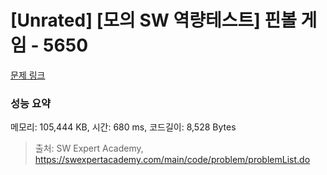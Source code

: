 # [Unrated] [모의 SW 역량테스트] 핀볼 게임 - 5650 

[문제 링크](https://swexpertacademy.com/main/code/problem/problemDetail.do?contestProbId=AWXRF8s6ezEDFAUo) 

### 성능 요약

메모리: 105,444 KB, 시간: 680 ms, 코드길이: 8,528 Bytes



> 출처: SW Expert Academy, https://swexpertacademy.com/main/code/problem/problemList.do